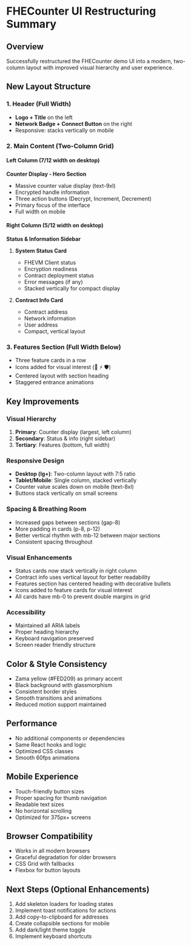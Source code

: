 # FHECounter UI Restructuring Summary

## Overview
Successfully restructured the FHECounter demo UI into a modern, two-column layout with improved visual hierarchy and user experience.

## New Layout Structure

### 1. Header (Full Width)
- **Logo + Title** on the left
- **Network Badge + Connect Button** on the right
- Responsive: stacks vertically on mobile

### 2. Main Content (Two-Column Grid)

#### Left Column (7/12 width on desktop)
**Counter Display - Hero Section**
- Massive counter value display (text-9xl)
- Encrypted handle information
- Three action buttons (Decrypt, Increment, Decrement)
- Primary focus of the interface
- Full width on mobile

#### Right Column (5/12 width on desktop)
**Status & Information Sidebar**

1. **System Status Card**
   - FHEVM Client status
   - Encryption readiness
   - Contract deployment status
   - Error messages (if any)
   - Stacked vertically for compact display

2. **Contract Info Card**
   - Contract address
   - Network information
   - User address
   - Compact, vertical layout

### 3. Features Section (Full Width Below)
- Three feature cards in a row
- Icons added for visual interest (🔧 ⚡ 🛡️)
- Centered layout with section heading
- Staggered entrance animations

## Key Improvements

### Visual Hierarchy
1. **Primary**: Counter display (largest, left column)
2. **Secondary**: Status & info (right sidebar)
3. **Tertiary**: Features (bottom, full width)

### Responsive Design
- **Desktop (lg+)**: Two-column layout with 7:5 ratio
- **Tablet/Mobile**: Single column, stacked vertically
- Counter value scales down on mobile (text-8xl)
- Buttons stack vertically on small screens

### Spacing & Breathing Room
- Increased gaps between sections (gap-8)
- More padding in cards (p-8, p-12)
- Better vertical rhythm with mb-12 between major sections
- Consistent spacing throughout

### Visual Enhancements
- Status cards now stack vertically in right column
- Contract info uses vertical layout for better readability
- Features section has centered heading with decorative bullets
- Icons added to feature cards for visual interest
- All cards have mb-0 to prevent double margins in grid

### Accessibility
- Maintained all ARIA labels
- Proper heading hierarchy
- Keyboard navigation preserved
- Screen reader friendly structure

## Color & Style Consistency
- Zama yellow (#FED209) as primary accent
- Black background with glassmorphism
- Consistent border styles
- Smooth transitions and animations
- Reduced motion support maintained

## Performance
- No additional components or dependencies
- Same React hooks and logic
- Optimized CSS classes
- Smooth 60fps animations

## Mobile Experience
- Touch-friendly button sizes
- Proper spacing for thumb navigation
- Readable text sizes
- No horizontal scrolling
- Optimized for 375px+ screens

## Browser Compatibility
- Works in all modern browsers
- Graceful degradation for older browsers
- CSS Grid with fallbacks
- Flexbox for button layouts

## Next Steps (Optional Enhancements)
1. Add skeleton loaders for loading states
2. Implement toast notifications for actions
3. Add copy-to-clipboard for addresses
4. Create collapsible sections for mobile
5. Add dark/light theme toggle
6. Implement keyboard shortcuts
